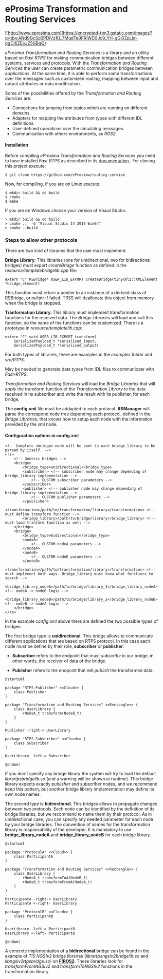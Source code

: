 # eProsima Transformation and Routing Services
![http://www.eprosima.com](https://encrypted-tbn3.gstatic.com/images?q=tbn:ANd9GcSd0PDlVz1U_7MgdTe0FRIWD0Jc9_YH-gGi0ZpLkr-qgCI6ZEoJZ5GBqQ)
<!-- ![eProsima](/home/luisgp/Documentos/doc-generada/eProsima.png) -->

*eProsima Transformation and Routing Services* is a library and an utility based on *Fast RTPS* for making communication bridges between different systems, services and protocols. With the *Transformation and Routing Services* the user can create parametric communication bridges between applications. At the same time, it is able to perform some transformations over the messages such as customized routing, mapping between input and output attributes or data modification.

Some of the possibilities offered by the *Transformation and Routing Services* are:

-   Connections for jumping from topics which are running on different domains.
-   Adapters for mapping the attributes from types with different IDL definitions.
-   User-defined operations over the circulating messages.
-   Communication with others environments, as *ROS2*.


#### Installation


Before compiling *eProsima Transformation and Routing Services* you need to have installed *Fast RTPS* as described in its [documentation ](http://eprosima-fast-rtps.readthedocs.io/en/latest/binaries.html>). For cloning this project execute:


    $ git clone https://github.com/eProsima/routing-service

Now, for compiling, if you are on Linux execute:

    $ mkdir build && cd build
    $ cmake ..
    $ make

If you are on Windows choose your version of Visual Studio:

    > mkdir build && cd build
    > cmake ..  -G "Visual Studio 14 2015 Win64"
    > cmake --build .

### Steps to allow other protocols

There are two kind of libraries that the user must implement:

**Bridge Library**: This libraries (one for unidirectional, two for bidirectional bridges) must export *createBridge* function as defined in the *resource/templatebridgelib.cpp* file:

	extern "C" RSBridge* USER_LIB_EXPORT createBridge(tinyxml2::XMLElement *bridge_element)
	
This function must return a pointer to an instance of a derived class of RSBridge, or nullptr if failed. 
TRSS will deallocate this object from memory when the bridge is stopped.

**Tranformation Library**: This library must implement transformation functions for the received data.
The *Bridge Libraries* will load and call this function, so the name of the functions can be customized.
There is a prototype in *resource/templatelib.cpp*:

	extern "C" void USER_LIB_EXPORT transform(
		SerializedPayload_t *serialized_input, 
		SerializedPayload_t *serialized_output)

For both types of libraries, there are examples in the *examples* folder and *src/RTPS*.

May be needed to generate data types from IDL files to communicate with *Fast-RTPS*.

*Transformation and Routing Services* will load the *Bridge Libraries* that will apply the transform function of the *Transformation Library* to the data received in its subscriber and write the result with its publisher, for each bridge.

The **config.xml** file must be addapted to each protocol. **RSManager** will parse the correspond node tree depending each protocol, defined in the *Bridge Libraries*, that knows how to setup each node with the information provided by the xml node.

#### Configuration options in **config.xml**

	<!-- Complete <bridge> node will be sent to each bridge_library to be parsed by itself. -->
	<rs>
		<!-- Generic bridges -->
		<bridge>
			<bridge_type>unidirectional</bridge_type>
			<subscriber> <!-- subscriber node may change depending of bridge_library implementation -->
				<!-- CUSTOM subscriber parameters -->
			</subscriber>
			<publisher> <!-- publisher node may change depending of bridge_library implementation -->
				<!-- CUSTOM publisher parameters -->
			</publisher>
			<transformation>/path/to/transformation/library</transformation> <!-- must define transform function -->
			<bridge_library>/path/to/bridge/library</bridge_library> <!-- must load tranform function as well -->
		</bridge>
		<bridge>
			<bridge_type>bidirectional</bridge_type>
			<nodeA>
				<!-- CUSTOM nodeA parameters -->
			</nodeA>
			<nodeB>
				<!-- CUSTOM nodeB parameters -->
			</nodeB>
			<transformation>/path/to/transformation/library</transformation> <!-- must implement both ways. Bridge_library must know what functions to search -->
			<bridge_library_nodeA>/path/to/bridge/library_1</bridge_library_nodeA> <!-- nodeA -> nodeB logic -->
			<bridge_library_nodeB>/path/to/bridge/library_2</bridge_library_nodeB> <!-- nodeB -> nodeA logic -->
		</bridge>
	</rs>

In the example *config.xml* above there are defined the two possible types of bridges.

The first bridge type is **unidirectional**. This bridge allows to communicate different applications that are based on RTPS protocol. In this case each node must be define by their role, **subscriber** or **publisher**:

- **Subscriber** refers to the endpoint that must *subscribe* in our bridge, in other words, the receiver of data of the bridge.

- **Publisher** refers to the endpoint that will *publish* the transformed data.


```plantuml
@startuml

package "RTPS-Publisher" <<Cloud>> {
    class Publisher
}

package "Transformation and Routing Services" <<Rectangle>> {
    class UserLibrary {
        +NodeA_t transform(NodeB_t)
    }
}

Publisher -right-> UserLibrary

package "RTPS-Subscriber" <<Cloud>> {
    class Subscriber
}

UserLibrary -left-> Subscriber

@enduml
```

If you don't specify any bridge library the system will try to load the default *librsrtpsbridgelib.so* (and a warning will be shown at runtime).
This bridge library expects exactly *publisher* and *subscriber* nodes, and we recommend keep this pattern, but another bridge library implementation may define its own node names.

The second type is **bidirectional**. This bridges allows to propagate changes between two protocols. Each node can be identified by the definition of its bridge libraries, but we recommend to name them by their protocol.
As in unidirectional case, you can specify any needed parameter for each node by your bridge libraries. The convention of names for the transformation library is responsability of the developer.
It is mandatory to use **bridge_library_nodeA** and **bridge_library_nodeB** for each bridge library.

```plantuml
@startuml

package "ProtocolA" <<Cloud>> {
    class ParticipantA
}

package "Transformation and Routing Services" <<Rectangle>> {
    class UserLibrary {
        +NodeA_t transformToA(NodeB_t)
        +NodeB_t transformFromA(NodeA_t)
    }
}

ParticipantA -right-> UserLibrary
ParticipantA <-right- UserLibrary

package "ProtocolB" <<Cloud>> {
    class ParticipantB
}

UserLibrary -left-> ParticipantB
UserLibrary <-left- ParticipantB

@enduml
```

A concrete implementation of a **bidirectional** bridge can be found in the example of *TIS NGSIv2* bridge libraries (*librsrtpsngsiv2bridgelib.so* and *libngsiv2rtpsbridge.so*) on [**FIROS2**](https://github.com/eProsima/firos2).
These libraries look for *transformFromNGSIv2* and *transformToNGSIv2* functions in the transformation library.